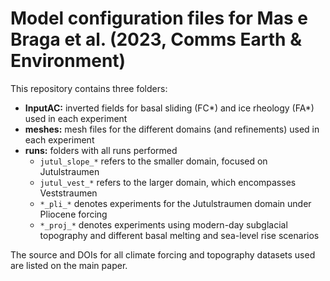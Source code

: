 # Model configuration files for Mas e Braga et al. (2023, Comms Earth & Environment)

This repository contains three folders:

- **InputAC:** inverted fields for basal sliding (FC*) and ice rheology (FA*) used in each experiment
- **meshes:** mesh files for the different domains (and refinements) used in each experiment
- **runs:** folders with all runs performed
    - `jutul_slope_*` refers to the smaller domain, focused on Jutulstraumen
    - `jutul_vest_*` refers to the larger domain, which encompasses Veststraumen
    - `*_pli_*` denotes experiments for the Jutulstraumen domain under Pliocene forcing
    - `*_proj_*` denotes experiments using modern-day subglacial topography and different basal melting and sea-level rise scenarios


The source and DOIs for all climate forcing and topography datasets used are listed on the main paper.

